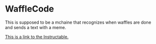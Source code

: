 # WaffleCode

This is supposed to be a mchaine that recognizes when waffles are done and sends a text with a meme.


[This is a link to the Instructable.](https://www.instructables.com/Making-Waffles-Text-Using-Viam-and-Machine-Learnin/)
